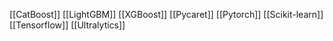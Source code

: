 [[CatBoost]]
[[LightGBM]]
[[XGBoost]]
[[Pycaret]]
[[Pytorch]]
[[Scikit-learn]]
[[Tensorflow]]
[[Ultralytics]]
